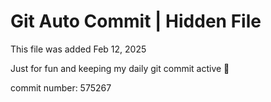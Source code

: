# Git Auto Commit | Hidden File

This file was added Feb 12, 2025

Just for fun and keeping my daily git commit active 🤪

commit number: 575267
